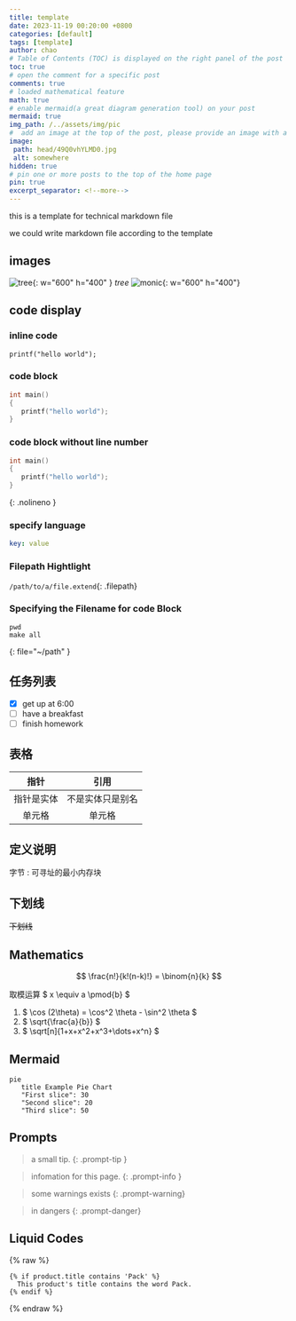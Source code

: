 ```yaml
---
title: template
date: 2023-11-19 00:20:00 +0800
categories: [default]
tags: [template]
author: chao
# Table of Contents (TOC) is displayed on the right panel of the post
toc: true
# open the comment for a specific post
comments: true
# loaded mathematical feature
math: true 
# enable mermaid(a great diagram generation tool) on your post
mermaid: true  
img_path: /../assets/img/pic
#  add an image at the top of the post, please provide an image with a resolution of 1200 x 630
image:
 path: head/49Q0vhYLMD0.jpg
 alt: somewhere
hidden: true
# pin one or more posts to the top of the home page
pin: true
excerpt_separator: <!--more-->
---
```



this is a template for technical markdown file

we could write markdown file according to the template

<!--more-->


## images
![tree](tree.png){: w="600" h="400" }
_tree_
![monic](m3.jpg){: w="600" h="400"}



## code display

### inline code
`printf("hello world");`

### code block
```c
int main()
{
   printf("hello world"); 
}
```
### code block without line number
```c
int main()
{
   printf("hello world"); 
}
```
{: .nolineno }

### specify language
```yaml
key: value
```

### Filepath Hightlight
`/path/to/a/file.extend`{: .filepath}


### Specifying the Filename for code Block
```shell
pwd
make all
```
{: file="~/path" }


## 任务列表
- [x] get up at 6:00
- [ ] have a breakfast
- [ ] finish homework

## 表格

| 指针 | 引用 | 
| :-----:| :----: | 
| 指针是实体 | 不是实体只是别名| 
| 单元格 | 单元格 | 

## 定义说明
字节
: 可寻址的最小内存块

## 下划线 
~~下划线~~



## Mathematics

<!-- Block math, keep all blank lines -->

$$
\frac{n!}{k!(n-k)!} = \binom{n}{k}
$$

<!-- Inline math in lines, NO blank lines -->

取模运算           $ x \equiv a \pmod{b} $

<!-- Inline math in lists, escape the first `$` -->

1. $ \cos (2\theta) = \cos^2 \theta - \sin^2 \theta $
2. $ \sqrt{\frac{a}{b}} $
3. $ \sqrt[n]{1+x+x^2+x^3+\dots+x^n} $


## Mermaid
```mermaid
pie
   title Example Pie Chart
   "First slice": 30
   "Second slice": 20
   "Third slice": 50
```

## Prompts

> a small tip.
{: .prompt-tip }

> infomation for this page.
{: .prompt-info }

> some warnings exists
{: .prompt-warning}

> in dangers
{: .prompt-danger}

## Liquid Codes

{% raw %}
```liquid
{% if product.title contains 'Pack' %}
  This product's title contains the word Pack.
{% endif %}
```
{% endraw %}
